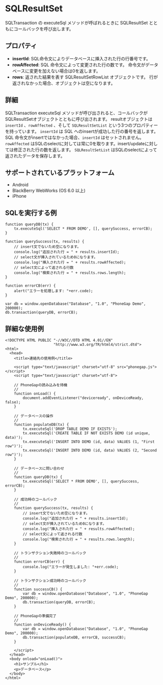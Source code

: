 SQLResultSet
=======

 SQLTransaction の executeSql メソッドが呼ばれるときに SQLResultSet とともにコールバックを呼び出します。

プロパティ
-------

- __insertId__: SQL命令文によりデータベースに挿入された行の行番号です。
- __rowAffected__: SQL 命令文によって変更された行の数です。 命令文がデータベースに変更を加えない場合は0を返します。
- __rows__: 返された結果を表す SQLResultSetRowList オブジェクトです。 行が返されなかった場合、オブジェクトは空になります。

詳細
-------

SQLTransaction executeSql メソッドが呼び出されると、コールバックがSQLResultSetオブジェクトとともに呼び出されます。
resultオブジェクトは `insertId` 、`rowAffected` 、そして `SQLResultSetList` という3つのプロパティーを持っています。
 `insertId` は SQL へのinsertが成功した行の番号を返します。SQL 命令文がinsertではなかった場合、`insertId` はセットされません。
 `rowAffected` はSQLのselectに対しては常に0を取ります。insert/updateに対しては修正された行の数を返します。
 `SQLResultSetList` はSQLのselectによって返されたデータを保存します。

サポートされているプラットフォーム
-------------------

- Android
- BlackBerry WebWorks (OS 6.0 以上)
- iPhone

SQLを実行する例
------------------

	function queryDB(tx) {
		tx.executeSql('SELECT * FROM DEMO', [], querySuccess, errorCB);
	}

	function querySuccess(tx, results) {
		// insert文でないため空になります。
		console.log("追加された行 = " + results.insertId);
		// select文が挿入されているため0になります。
		console.log("挿入された行 = " + results.rowAffected);
		// select文によって返される行数
		console.log("検索された行 = " + results.rows.length);
	}
	
	function errorCB(err) {
		alert("エラーを処理します: "+err.code);
	}
	
	var db = window.openDatabase("Database", "1.0", "PhoneGap Demo", 200000);
	db.transaction(queryDB, errorCB);

詳細な使用例
------------

    <!DOCTYPE HTML PUBLIC "-//W3C//DTD HTML 4.01//EN"
                          "http://www.w3.org/TR/html4/strict.dtd">
    <html>
      <head>
        <title>連絡先の使用例</title>

        <script type="text/javascript" charset="utf-8" src="phonegap.js"></script>
        <script type="text/javascript" charset="utf-8">

        // PhoneGapの読み込みを待機
        //
        function onLoad() {
            document.addEventListener("deviceready", onDeviceReady, false);
        }

		// データベースの操作 
		//
		function populateDB(tx) {
			tx.executeSql('DROP TABLE DEMO IF EXISTS');
			tx.executeSql('CREATE TABLE IF NOT EXISTS DEMO (id unique, data)');
			tx.executeSql('INSERT INTO DEMO (id, data) VALUES (1, "First row")');
			tx.executeSql('INSERT INTO DEMO (id, data) VALUES (2, "Second row")');
		}

		// データベースに問い合わせ
		//
		function queryDB(tx) {
			tx.executeSql('SELECT * FROM DEMO', [], querySuccess, errorCB);
		}

		// 成功時のコールバック
		//
		function querySuccess(tx, results) {
			// insert文でないため空になります。
			console.log("追加された行 = " + results.insertId);
			// select文が挿入されているため0になります。
			console.log("挿入された行 = " + results.rowAffected);
			// select文によって返される行数
			console.log("検索された行 = " + results.rows.length);
		}

		// トランザクション失敗時のコールバック
		//
		function errorCB(err) {
			console.log("エラーが発生しました: "+err.code);
		}

		// トランザクション成功時のコールバック
		//
		function successCB() {
			var db = window.openDatabase("Database", "1.0", "PhoneGap Demo", 200000);
			db.transaction(queryDB, errorCB);
		}

		// PhoneGapの準備完了
		//
		function onDeviceReady() {
			var db = window.openDatabase("Database", "1.0", "PhoneGap Demo", 200000);
			db.transaction(populateDB, errorCB, successCB);
		}
	
        </script>
      </head>
      <body onload="onLoad()">
        <h1>サンプル</h1>
        <p>データベース</p>
      </body>
    </html>